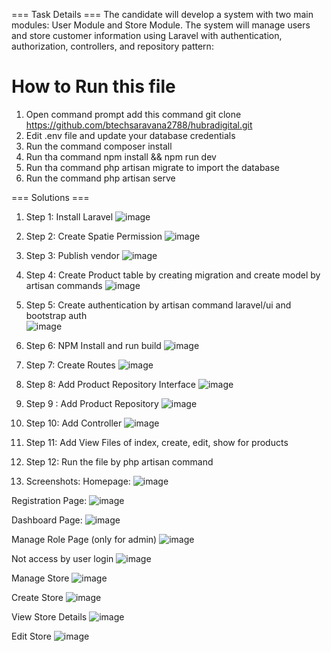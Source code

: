 === Task Details ===
The candidate will develop a system with two main modules: User Module and Store Module. 
The system will manage users and store customer information using Laravel with authentication, authorization, controllers, and repository pattern:

How to Run this file
====================

1) Open command prompt add this command git clone https://github.com/btechsaravana2788/hubradigital.git
2) Edit .env file and update your database credentials
3) Run the command composer install
4) Run tha command npm install && npm run dev
5) Run tha command php artisan migrate to import the database
6) Run the command php artisan serve

=== Solutions ===

1) Step 1: Install Laravel
   ![image](https://github.com/user-attachments/assets/a99fa5d4-877c-4923-a649-374526e75ed8)

2) Step 2: Create Spatie Permission
![image](https://github.com/user-attachments/assets/22628ea2-a88e-4fa6-9dbc-9e39af2b8335)

3) Step 3: Publish vendor
![image](https://github.com/user-attachments/assets/8498ce9b-70b9-422d-8fd3-5af4c385f5d6)

4) Step 4: Create Product table by creating migration and create model by artisan commands
![image](https://github.com/user-attachments/assets/5edff356-c442-45b7-a0fd-4f63c8c62b21)

5) Step 5: Create authentication by artisan command laravel/ui and bootstrap auth  
   ![image](https://github.com/user-attachments/assets/63e75b56-4474-4d64-9647-bbd57e2fb492)
   
6) Step 6: NPM Install and run build
![image](https://github.com/user-attachments/assets/de602ec6-4fa5-40b8-9213-cf8e634efb1c)

7) Step 7: Create Routes
![image](https://github.com/user-attachments/assets/7b491e6c-4727-4ef7-8337-7578e159d309)

8) Step 8: Add Product Repository Interface
![image](https://github.com/user-attachments/assets/e4967965-b941-4b3e-a37f-1643a7bc58f3)

9) Step 9 : Add Product Repository
![image](https://github.com/user-attachments/assets/c814f10e-9875-4a5f-a8e3-f18ddac4b750)

10) Step 10: Add Controller
![image](https://github.com/user-attachments/assets/1d3fb0fa-9611-4ef8-9601-16fcfc976a8e)

11) Step 11: Add View Files of index, create, edit, show for products

12) Step 12: Run the file by php artisan command

13) Screenshots:
Homepage:
![image](https://github.com/user-attachments/assets/cfeec86d-7952-4646-969e-f921712445d6)

Registration Page:
![image](https://github.com/user-attachments/assets/491471b4-b8f7-44f5-92d5-8e118c69e1d7)

Dashboard Page:
![image](https://github.com/user-attachments/assets/95e53add-7f66-48f5-83a0-8d7d2161388f)

Manage Role Page (only for admin)
![image](https://github.com/user-attachments/assets/55bfc744-245c-40bf-a171-dbd87123809d)

Not access by user login
![image](https://github.com/user-attachments/assets/c41bf015-187a-44d5-8ad3-1e81de0d9c8a)


Manage Store 
![image](https://github.com/user-attachments/assets/77207ef5-825e-48ac-8396-6da58abea1d0)

Create Store
![image](https://github.com/user-attachments/assets/7e6941c2-7bf6-4387-8417-fe9b58c9c2e0)

View Store Details
![image](https://github.com/user-attachments/assets/015bf97c-686c-413f-8774-d2224bdbb730)

Edit Store
![image](https://github.com/user-attachments/assets/e960fb16-a2b9-4521-8795-7c60bf3d5543)





